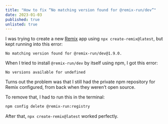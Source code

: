 ```yaml
---
title: "How to fix “No matching version found for @remix-run/dev”"
date: 2023-01-03
published: true
unlisted: true
---
```


I was trying to create a new [Remix](https://remix.run) app using `npx create-remix@latest`, but kept running into this error:

```
No matching version found for @remix-run/dev@1.9.0.
```

When I tried to install `@remix-run/dev` by itself using npm, I got this error:

```
No versions available for undefined
```

Turns out the problem was that I still had the private npm repository for Remix configured, from back when they weren’t open source.

To remove that, I had to run this in the terminal:

```bash
npm config delete @remix-run:registry
```

After that, `npx create-remix@latest` worked perfectly.
